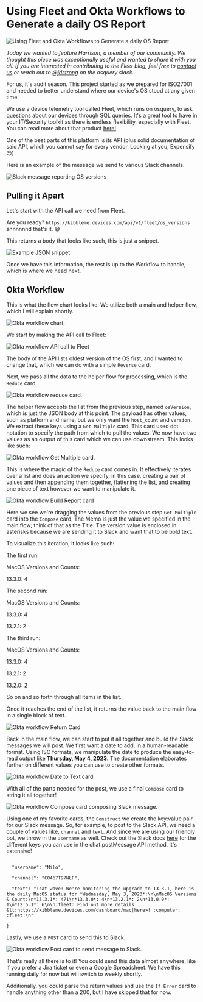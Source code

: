 # Using Fleet and Okta Workflows to Generate a daily OS Report

![Using Fleet and Okta Workflows to Generate a daily OS Report](../website/assets/images/articles/using-fleet-and-okta-workflows-to-generate-a-daily-os-report@2x.jpg)

_Today we wanted to feature Harrison, a member of our community. We thought this piece was exceptionally useful and wanted to share it with you all. If you are interested in contributing to the Fleet blog, feel free to [contact us](https://fleetdm.com/company/contact) or reach out to [@jdstrong](https://osquery.slack.com/team/U04MTPBAHQS) on the osquery slack._ 


For us, it's audit season. This project started as we prepared for ISO27001 and needed to better understand where our device's OS stood at any given time.

We use a device telemetry tool called Fleet, which runs on osquery, to ask questions about our devices through SQL queries. It's a great tool to have in your IT/Security toolkit as there is endless flexibility, especially with Fleet. You can read more about that product [here!](https://fleetdm.com/)

One of the best parts of this platform is its API (plus solid documentation of said API, which you cannot say for every vendor. Looking at you, Expensify 😒)

Here is an example of the message we send to various Slack channels. 


![Slack message reporting OS versions](../website/assets/images/articles/using-fleet-and-okta-workflows-image4-1006x504@2x.png "Slack message reporting OS versions")


## Pulling it Apart

Let's start with the API call we need from Fleet.

Are you ready?
```https://kibbleme.devices.com/api/v1/fleet/os_versions ```
annnnnnd that's it. 😅

This returns a body that looks like such, this is just a snippet.


![Example JSON snippet](../website/assets/images/articles/using-fleet-and-okta-workflows-image6-924x804@2x.png "Example JSON snippet")


Once we have this information, the rest is up to the Workflow to handle, which is where we head next.

## Okta Workflow

This is what the flow chart looks like. We utilize both a main and helper flow, which I will explain shortly.


![Okta workflow chart.](../website/assets/images/articles/using-fleet-and-okta-workflows-image10-1999x339@2x.png "Okta workflow chart.")


We start by making the API call to Fleet:


![Okta workflow API call to Fleet](../website/assets/images/articles/using-fleet-and-okta-workflows-image9-1176x740@2x.png "Okta workflow API call to Fleet")


The body of the API lists oldest version of the OS first, and I wanted to change that, which we can do with a simple `Reverse` card. 

Next, we pass all the data to the helper flow for processing, which is the `Reduce` card.


![Okta workflow reduce
card.](../website/assets/images/articles/using-fleet-and-okta-workflows-image1-250x508@2x.png "Okta workflow reduce card.")


The helper flow accepts the list from the previous step, named `osVersion`, which is just the JSON body at this point. The payload has other values, such as platform and name, but we only want the `host_count` and `version.` We extract these keys using a `Get Multiple` card. This card used dot notation to specify the path from which to pull the values. We now have two values as an output of this card which we can use downstream. This looks like such:


![Okta workflow Get Multiple card.](../website/assets/images/articles/using-fleet-and-okta-workflows-image7-300x375@2x.png "Okta workflow Get Multiple card.")


This is where the magic of the `Reduce` card comes in. It effectively iterates over a list and does an action we specify, in this case, creating a pair of values and then appending them together, flattening the list, and creating one piece of text however we want to manipulate it. 


![Okta workflow Build Report card](../website/assets/images/articles/using-fleet-and-okta-workflows-image11-550x239@2x.png "Okta workflow Build Report card")


Here we see we're dragging the values from the previous step `Get Multiple` card into the `Compose` card. The Memo is just the value we specified in the main flow; think of that as the Title. The version value is enclosed in asterisks because we are sending it to Slack and want that to be bold text.

To visualize this iteration, it looks like such: 

The first run:

MacOS Versions and Counts:

13.3.0: 4

The second run:

MacOS Versions and Counts:

13.3.0: 4

13.2.1: 2

The third run:

MacOS Versions and Counts:

13.3.0: 4

13.2.1: 2

13.2.0: 2

So on and so forth through all items in the list.

Once it reaches the end of the list, it returns the value back to the main flow in a single block of text.


![Okta workflow Return Card](../website/assets/images/articles/using-fleet-and-okta-workflows-image2-500x210@2x.png "Okta workflow Return Card")


Back in the main flow, we can start to put it all together and build the Slack messages we will post. We first want a date to add, in a human-readable format. Using ISO formats, we manipulate the date to produce the easy-to-read output like **Thursday, May 4, 2023.** The documentation elaborates further on different values you can use to create other formats.  


![Okta workflow Date to Text card](../website/assets/images/articles/using-fleet-and-okta-workflows-image5-400x431@2x.png "Okta workflow Date to Text card")


With all of the parts needed for the post, we use a final `Compose` card to string it all together!


![Okta workflow Compose card composing Slack message.](../website/assets/images/articles/using-fleet-and-okta-workflows-image8-500x426@2x.png "Okta workflow Compose card composing Slack message.")


Using one of my favorite cards, the `Construct` we create the key:value pair for our Slack message. So, for example, to post to the Slack API, we need a couple of values like, `channel` and `text`. And since we are using our friendly bot, we throw in the `username` as well. Check out the Slack docs [here](https://api.slack.com/methods/chat.postMessage) for the different keys you can use in the chat.postMessage API method, it's extensive!

```{

  "username": "Milo",

  "channel": "C0467T97NLF",

  "text": ":cat-wave: We're monitoring the upgrade to 13.3.1, here is the daily MacOS status for *Wednesday, May 3, 2023*:\n\nMacOS Versions & Count:\n*13.3.1*: 471\n*13.3.0*: 4\n*13.2.1*: 2\n*13.0.0*: 1\n*12.5.1*: 6\n\n:fleet: Find out more details &lt;https://kibbleme.devices.com/dashboard/mac|here>! :computer: :fleet:\n"

}
```

Lastly, we use a `POST` card to send this to Slack. 


![Okta workflow Post card to send message to Slack.](../website/assets/images/articles/using-fleet-and-okta-workflows-image3-352x1006@2x.png "Okta workflow Post card to send message to Slack.")


That's really all there is to it! You could send this data almost anywhere, like if you prefer a Jira ticket or even a Google Spreadsheet. We have this running daily for now but will switch to weekly shortly. 

Additionally, you could parse the return values and use the `If Error` card to handle anything other than a 200, but I have skipped that for now.